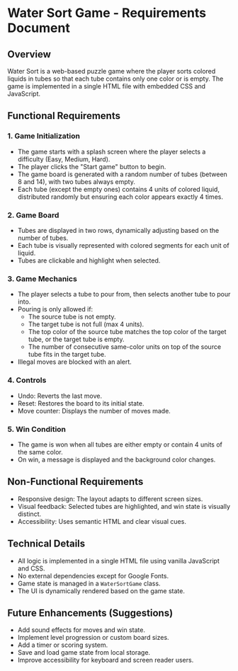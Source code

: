 # Water Sort Game - Requirements Document

## Overview
Water Sort is a web-based puzzle game where the player sorts colored liquids in tubes so that each tube contains only one color or is empty. The game is implemented in a single HTML file with embedded CSS and JavaScript.

## Functional Requirements

### 1. Game Initialization
- The game starts with a splash screen where the player selects a difficulty (Easy, Medium, Hard).
- The player clicks the "Start game" button to begin.
- The game board is generated with a random number of tubes (between 8 and 14), with two tubes always empty.
- Each tube (except the empty ones) contains 4 units of colored liquid, distributed randomly but ensuring each color appears exactly 4 times.

### 2. Game Board
- Tubes are displayed in two rows, dynamically adjusting based on the number of tubes.
- Each tube is visually represented with colored segments for each unit of liquid.
- Tubes are clickable and highlight when selected.

### 3. Game Mechanics
- The player selects a tube to pour from, then selects another tube to pour into.
- Pouring is only allowed if:
  - The source tube is not empty.
  - The target tube is not full (max 4 units).
  - The top color of the source tube matches the top color of the target tube, or the target tube is empty.
  - The number of consecutive same-color units on top of the source tube fits in the target tube.
- Illegal moves are blocked with an alert.

### 4. Controls
- Undo: Reverts the last move.
- Reset: Restores the board to its initial state.
- Move counter: Displays the number of moves made.

### 5. Win Condition
- The game is won when all tubes are either empty or contain 4 units of the same color.
- On win, a message is displayed and the background color changes.

## Non-Functional Requirements
- Responsive design: The layout adapts to different screen sizes.
- Visual feedback: Selected tubes are highlighted, and win state is visually distinct.
- Accessibility: Uses semantic HTML and clear visual cues.

## Technical Details
- All logic is implemented in a single HTML file using vanilla JavaScript and CSS.
- No external dependencies except for Google Fonts.
- Game state is managed in a `WaterSortGame` class.
- The UI is dynamically rendered based on the game state.

## Future Enhancements (Suggestions)
- Add sound effects for moves and win state.
- Implement level progression or custom board sizes.
- Add a timer or scoring system.
- Save and load game state from local storage.
- Improve accessibility for keyboard and screen reader users.
